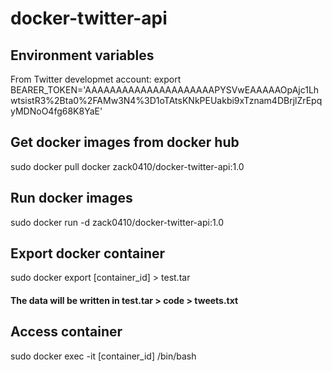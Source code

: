 # docker-twitter-api

## Environment variables

From Twitter developmet account:
export BEARER_TOKEN='AAAAAAAAAAAAAAAAAAAAAPYSVwEAAAAAOpAjc1LhwtsistR3%2Bta0%2FAMw3N4%3D1oTAtsKNkPEUakbi9xTznam4DBrjlZrEpqyMDNoO4fg68K8YaE'

## Get docker images from docker hub

  sudo docker pull docker zack0410/docker-twitter-api:1.0

## Run docker images

  sudo docker run -d zack0410/docker-twitter-api:1.0

## Export docker container 

  sudo docker export [container_id] > test.tar
  #### The data will be written in test.tar > code > tweets.txt
  
## Access container

  sudo docker exec -it [container_id] /bin/bash
  
  
  
